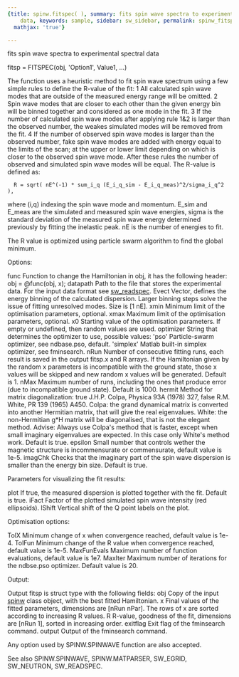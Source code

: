 ```yaml
---
{title: spinw.fitspec( ), summary: fits spin wave spectra to experimental spectral
    data, keywords: sample, sidebar: sw_sidebar, permalink: spinw_fitspec.html, folder: spinw,
  mathjax: 'true'}

---
```

fits spin wave spectra to experimental spectral data
 
fitsp = FITSPEC(obj, 'Option1', Value1, ...)
 
The function uses a heuristic method to fit spin wave spectrum using a
few simple rules to define the R-value of the fit:
  1 All calculated spin wave modes that are outside of the measured
    energy range will be omitted.
  2 Spin wave modes that are closer to each other than the given energy
    bin will be binned together and considered as one mode in the fit.
  3 If the number of calculated spin wave modes after applying rule 1&2 
    is larger than the observed number, the weakes simulated modes will
    be removed from the fit.
  4 If the number of observed spin wave modes is larger than the observed
    number, fake spin wave modes are added with energy equal to the
    limits of the scan; at the upper or lower limit depending on which is
    closer to the observed spin wave mode.
After these rules the number of observed and simulated spin wave modes
will be equal. The R-value is defined as:
 
      R = sqrt( nE^(-1) * sum_i_q (E_i_q_sim - E_i_q_meas)^2/sigma_i_q^2 ),
 
where (i,q) indexing the spin wave mode and momentum. E_sim and E_meas
are the simulated and measured spin wave energies, sigma is the standard
deviation of the measured spin wave energy determined previously by
fitting the inelastic peak. nE is the number of energies to fit.
 
The R value is optimized using particle swarm algorithm to find the
global minimum.
 
Options:
 
func      Function to change the Hamiltonian in obj, it has the following
          header:
                   obj = @func(obj, x);
datapath  Path to the file that stores the experimental data. For the
          input data format see <a href="matlab:doc [sw_readspec](sw_readspec.html)">sw_readspec</a>.
Evect     Vector, defines the energy binning of the calculated
          dispersion. Larger binning steps solve the issue of fitting
          unresolved modes. Size is [1 nE].
xmin      Minimum limit of the optimisation parameters, optional.
xmax      Maximum limit of the optimisation parameters, optional.
x0        Starting value of the optimisation parameters. If empty
          or undefined, then random values are used.
optimizer String that determines the optimizer to use, possible values:
              'pso'       Particle-swarm optimizer, see ndbase.pso,
                          default.
              'simplex'   Matlab built-in simplex optimizer, see
                          fminsearch.
nRun      Number of consecutive fitting runs, each result is saved in the
          output fitsp.x and R arrays. If the Hamiltonian given by the
          random x parameters is incompatible with the ground state,
          those x values will be skipped and new random x values will be
          generated. Default is 1.
nMax      Maximum number of runs, including the ones that produce error
          (due to incompatible ground state). Default is 1000.
hermit    Method for matrix diagonalization:
                 true      J.H.P. Colpa, Physica 93A (1978) 327,
                 false     R.M. White, PR 139 (1965) A450.
          Colpa: the grand dynamical matrix is converted into another
                 Hermitian matrix, that will give the real eigenvalues.
          White: the non-Hermitian g*H matrix will be diagonalised,
                 that is not the elegant method.
          Advise:
          Always use Colpa's method that is faster, except when small
          imaginary eigenvalues are expected. In this case only White's
          method work.
          Default is true.
epsilon   Small number that controls wether the magnetic structure is
          incommensurate or commensurate, default value is 1e-5.
imagChk   Checks that the imaginary part of the spin wave dispersion is
          smaller than the energy bin size. Default is true.
 
Parameters for visualizing the fit results:
 
plot      If true, the measured dispersion is plotted together with the
          fit. Default is true.
iFact     Factor of the plotted simulated spin wave intensity (red
          ellipsoids).
lShift   Vertical shift of the Q point labels on the plot.
 
 
Optimisation options:
 
TolX          Minimum change of x when convergence reached, default
              value is 1e-4.
TolFun        Minimum change of the R value when convergence reached,
              default value is 1e-5.
MaxFunEvals   Maximum number of function evaluations, default value is
              1e7.
MaxIter       Maximum number of iterations for the ndbse.pso optimizer.
              Default value is 20.
 
Output:
 
Output fitsp is struct type with the following fields:
obj       Copy of the input [spinw](spinw.html) class object, with the best fitted
          Hamiltonian.
x         Final values of the fitted parameters, dimensions are
          [nRun nPar]. The rows of x are sorted according to increasing R
          values.
R         R-value, goodness of the fit, dimensions are [nRun 1], sorted
          in increasing order.
exitflag  Exit flag of the fminsearch command.
output    Output of the fminsearch command.
 
Any option used by SPINW.SPINWAVE function are also accepted.
 
See also SPINW.SPINWAVE, SPINW.MATPARSER, SW_EGRID, SW_NEUTRON, SW_READSPEC.
 


